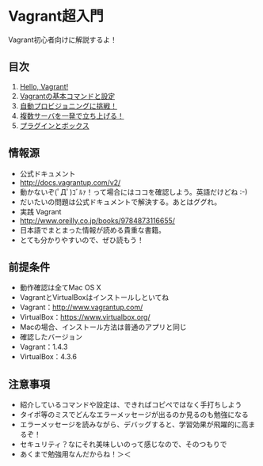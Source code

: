 Vagrant超入門
=============

Vagrant初心者向けに解説するよ！

## 目次

1. [Hello, Vagrant!](https://github.com/tmknom/study-vagrant/tree/master/study1)
1. [Vagrantの基本コマンドと設定](https://github.com/tmknom/study-vagrant/tree/master/study2)
1. [自動プロビジョニングに挑戦！](https://github.com/tmknom/study-vagrant/tree/master/study3)
1. [複数サーバを一発で立ち上げる！](https://github.com/tmknom/study-vagrant/tree/master/study4)
1. [プラグインとボックス](https://github.com/tmknom/study-vagrant/tree/master/study5)


## 情報源

* 公式ドキュメント
 * <http://docs.vagrantup.com/v2/>
 * 動かないぞ(ﾟДﾟ)ｺﾞﾙｧ！って場合にはココを確認しよう。英語だけどね :-)
 * だいたいの問題は公式ドキュメントで解決する。あとはググれ。
* 実践 Vagrant
 * <http://www.oreilly.co.jp/books/9784873116655/>
 * 日本語でまとまった情報が読める貴重な書籍。
 * とても分かりやすいので、ぜひ読もう！


## 前提条件

* 動作確認は全てMac OS X
* VagrantとVirtualBoxはインストールしといてね
 * Vagrant：<http://www.vagrantup.com/>
 * VirtualBox：<https://www.virtualbox.org/>
 * Macの場合、インストール方法は普通のアプリと同じ
* 確認したバージョン
 * Vagrant：1.4.3
 * VirtualBox：4.3.6


## 注意事項

* 紹介しているコマンドや設定は、できればコピペではなく手打ちしよう
 * タイポ等のミスでどんなエラーメッセージが出るのか見るのも勉強になる
 * エラーメッセージを読みながら、デバッグすると、学習効果が飛躍的に高まるぞ！
* セキュリティ？なにそれ美味しいのって感じなので、そのつもりで
 * あくまで勉強用なんだからね！＞＜




